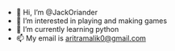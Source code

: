 - 👋 Hi, I’m @JackOriander
- 👀 I’m interested in playing and making games
- 🌱 I’m currently learning python
- 📫 My email is aritramalik0@gmail.com

<!---
JackOriander/JackOriander is a ✨ special ✨ repository because its `README.md` (this file) appears on your GitHub profile.
You can click the Preview link to take a look at your changes.
--->
